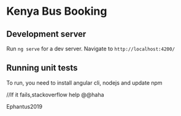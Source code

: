 # Kenya Bus Booking


## Development server

Run `ng serve` for a dev server. Navigate to `http://localhost:4200/`
## Running unit tests

To run, you need to install angular cli, nodejs and update npm

//If it fails,stackoverflow help @@haha

Ephantus2019